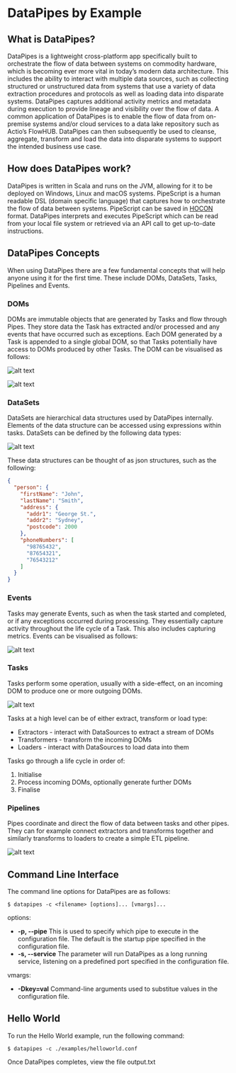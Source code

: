 # DataPipes by Example

## What is DataPipes?
DataPipes is a lightweight cross-platform app specifically built to orchestrate the flow of data between systems on commodity hardware, which is becoming ever more vital in today’s modern data architecture. This includes the ability to interact with multiple data sources, such as collecting structured or unstructured data from systems that use a variety of data extraction procedures and protocols as well as loading data into disparate systems. DataPipes captures additional activity metrics and metadata during execution to provide lineage and visibility over the flow of data. A common application of DataPipes is to enable the flow of data from on-premise systems and/or cloud services to a data lake repository such as Actio’s FlowHUB. DataPipes can then subsequently be used to cleanse, aggregate, transform and load the data into disparate systems to support the intended business use case.

## How does DataPipes work?
DataPipes is written in Scala and runs on the JVM, allowing for it to be deployed on Windows, Linux and macOS systems. PipeScript is a human readable DSL (domain specific language) that captures how to orchestrate the flow of data between systems. PipeScript can be saved in [HOCON](https://github.com/lightbend/config) format. DataPipes interprets and executes PipeScript which can be read from your local file system or retrieved  via an API call to get up-to-date instructions.

## DataPipes Concepts
When using DataPipes there are a few fundamental concepts that will help anyone using it for the first time. These include DOMs, DataSets, Tasks, Pipelines and Events.

### DOMs
DOMs are immutable objects that are generated by Tasks and flow through Pipes. They store data the Task has extracted and/or processed and any events that have occurred such as exceptions. Each DOM generated by a Task is appended to a single global DOM, so that Tasks potentially have access to DOMs produced by other Tasks. The DOM can be visualised as follows:

<!--[note: DOMs are immutable objects that flow through Pipes and Tasks {bg:cornsilk}]

[DOM]++-successful/failed>[DataSet]
[DOM]++-events *>[Events]
[DOM]++-child *>[DOM]-->

![alt text](http://yuml.me/diagram/scruffy/class/edit/[DOM]++-successful%2Ffailed>[DataSet],%20[DOM]++-events%20*>[Events],%20[DOM]++-child%20*>[DOM])

![alt text](http://yuml.me/c1ffb909.png)

### DataSets
DataSets are hierarchical data structures used by DataPipes internally. Elements of the data structure can be accessed using expressions within tasks. DataSets can be defined by the following data types: 

<!--
[note: DataSets contain typed hierarchical data{bg:cornsilk}]

[<<DataSet>>]^[String]
[<<DataSet>>]^[Date]
[<<DataSet>>]^[Numeric]
[<<DataSet>>]^[Boolean]
[<<DataSet>>]^[Record]
[<<DataSet>>]^[Empty]
[<<DataSet>>]^[Array]
[Record]<>-fields*[<<DataSet>>]
[Array]<>-items*[<<DataSet>>]
-->
![alt text](http://yuml.me/97665715.png)

These data structures can be thought of as json structures, such as the following:

```json
{
  "person": {
    "firstName": "John",
    "lastName": "Smith",
    "address": {
      "addr1": "George St.",
      "addr2": "Sydney",
      "postcode": 2000
    },
    "phoneNumbers": [
      "98765432",
      "87654321",
      "76543212"
    ]
  }
}
```

### Events
Tasks may generate Events, such as when the task started and completed, or if any exceptions occurred during processing. They essentially capture activity throughout the life cycle of a Task. This also includes capturing metrics. Events can be visualised as follows:

![alt text](http://yuml.me/diagram/scruffy/class/[Event|time:%20timestamp]<>-data>[DataSet],%20[Event]-created_by%201%20%20%20%20%20>[Task])

### Tasks
Tasks perform some operation, usually with a side-effect, on an incoming DOM to produce one or more outgoing DOMs.

![alt text](http://yuml.me/diagram/scruffy/activity/(start)->(Task)->(end))

Tasks at a high level can be of either extract, transform or load type:

* Extractors - interact with DataSources to extract a stream of DOMs
* Transformers - transform the incoming DOMs
* Loaders - interact with DataSources to load data into them

Tasks go through a life cycle in order of:

1. Initialise
2. Process incoming DOMs, optionally generate further DOMs
3. Finalise

### Pipelines
Pipes coordinate and direct the flow of data between tasks and other pipes. They can for example connect extractors and transforms together and similarly transforms to loaders to create a simple ETL pipeline.

![alt text](http://yuml.me/diagram/scruffy/activity/(start)->(Extract)->(Transform)->(Load)->(end))

## Command Line Interface
The command line options for DataPipes are as follows:

```shell
$ datapipes -c <filename> [options]... [vmargs]...

```

options:
* **-p, --pipe**
    This is used to specify which pipe to execute in the configuration file. The default is the startup pipe specified in the configuration file.
* **-s, --service**
    The parameter will run DataPipes as a long running service, listening on a predefined port specified in the configuration file.

vmargs:
* **-Dkey=val**
    Command-line arguments used to substitue values in the configuration file.


## Hello World

To run the Hello World example, run the following command:

```shell
$ datapipes -c ./examples/helloworld.conf
```

Once DataPipes completes, view the file output.txt